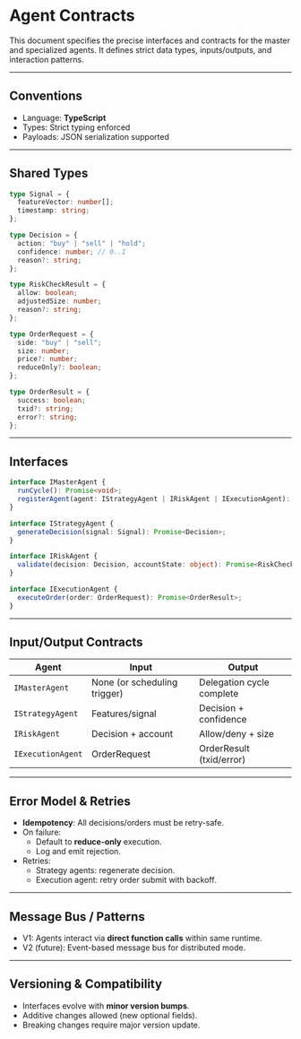 # Agent Contracts

This document specifies the precise interfaces and contracts for the master and specialized agents. It defines strict data types, inputs/outputs, and interaction patterns.

---

## Conventions
- Language: **TypeScript**
- Types: Strict typing enforced
- Payloads: JSON serialization supported

---

## Shared Types

```typescript
type Signal = {
  featureVector: number[];
  timestamp: string;
};

type Decision = {
  action: "buy" | "sell" | "hold";
  confidence: number; // 0..1
  reason?: string;
};

type RiskCheckResult = {
  allow: boolean;
  adjustedSize: number;
  reason?: string;
};

type OrderRequest = {
  side: "buy" | "sell";
  size: number;
  price?: number;
  reduceOnly?: boolean;
};

type OrderResult = {
  success: boolean;
  txid?: string;
  error?: string;
};
```

---

## Interfaces

```typescript
interface IMasterAgent {
  runCycle(): Promise<void>;
  registerAgent(agent: IStrategyAgent | IRiskAgent | IExecutionAgent): void;
}

interface IStrategyAgent {
  generateDecision(signal: Signal): Promise<Decision>;
}

interface IRiskAgent {
  validate(decision: Decision, accountState: object): Promise<RiskCheckResult>;
}

interface IExecutionAgent {
  executeOrder(order: OrderRequest): Promise<OrderResult>;
}
```

---

## Input/Output Contracts

| Agent            | Input                               | Output                    |
|------------------|-------------------------------------|---------------------------|
| `IMasterAgent`   | None (or scheduling trigger)        | Delegation cycle complete |
| `IStrategyAgent` | Features/signal                     | Decision + confidence     |
| `IRiskAgent`     | Decision + account                  | Allow/deny + size         |
| `IExecutionAgent`| OrderRequest                        | OrderResult (txid/error)  |

---

## Error Model & Retries
- **Idempotency**: All decisions/orders must be retry-safe.
- On failure:
  - Default to **reduce-only** execution.
  - Log and emit rejection.
- Retries:
  - Strategy agents: regenerate decision.
  - Execution agent: retry order submit with backoff.

---

## Message Bus / Patterns
- V1: Agents interact via **direct function calls** within same runtime.
- V2 (future): Event-based message bus for distributed mode.

---

## Versioning & Compatibility
- Interfaces evolve with **minor version bumps**.
- Additive changes allowed (new optional fields).
- Breaking changes require major version update.
